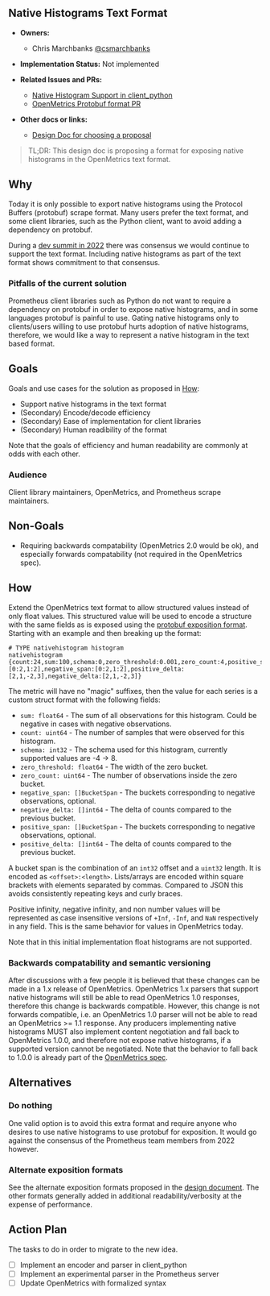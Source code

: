 ## Native Histograms Text Format

* **Owners:**
  * Chris Marchbanks [@csmarchbanks](https://github.com/csmarchbanks)

* **Implementation Status:** Not implemented

* **Related Issues and PRs:**
  * [Native Histogram Support in client_python](https://github.com/prometheus/client_python/issues/918)
  * [OpenMetrics Protobuf format PR](https://github.com/OpenObservability/OpenMetrics/pull/256)

* **Other docs or links:**
  * [Design Doc for choosing a proposal](https://docs.google.com/document/d/1qoHf24cKMpa1QHskIjgzyf3oFhIPvacyJj8Tbe6fIrY/edit#heading=h.5sybau7waq2q)

> TL;DR: This design doc is proposing a format for exposing native histograms in the OpenMetrics text format.

## Why

Today it is only possible to export native histograms using the Protocol Buffers (protobuf) scrape format. Many users prefer the text format, and some client libraries, such as the Python client, want to avoid adding a dependency on protobuf. 

During a [dev summit in 2022](https://docs.google.com/document/d/11LC3wJcVk00l8w5P3oLQ-m3Y37iom6INAMEu2ZAGIIE/edit#bookmark=id.c3e7ur6rn5d2) there was consensus we would continue to support the text format. Including native histograms as part of the text format shows commitment to that consensus.

### Pitfalls of the current solution

Prometheus client libraries such as Python do not want to require a dependency on protobuf in order to expose native histograms, and in some languages protobuf is painful to use. Gating native histograms only to clients/users willing to use protobuf hurts adoption of native histograms, therefore, we would like a way to represent a native histogram in the text based format.

## Goals

Goals and use cases for the solution as proposed in [How](#how):

* Support native histograms in the text format
* (Secondary) Encode/decode efficiency
* (Secondary) Ease of implementation for client libraries
* (Secondary) Human readibility of the format

Note that the goals of efficiency and human readability are commonly at odds with each other.

### Audience

Client library maintainers, OpenMetrics, and Prometheus scrape maintainers.

## Non-Goals

* Requiring backwards compatability (OpenMetrics 2.0 would be ok), and especially forwards compatability (not required in the OpenMetrics spec).

## How

Extend the OpenMetrics text format to allow structured values instead of only float values. This structured value will be used to encode a structure with the same fields as is exposed using the [protobuf exposition format](https://github.com/OpenObservability/OpenMetrics/pull/256). Starting with an example and then breaking up the format:
```
# TYPE nativehistogram histogram
nativehistogram {count:24,sum:100,schema:0,zero_threshold:0.001,zero_count:4,positive_span:[0:2,1:2],negative_span:[0:2,1:2],positive_delta:[2,1,-2,3],negative_delta:[2,1,-2,3]}
```
The metric will have no "magic" suffixes, then the value for each series is a custom struct format with the following fields:
* `sum: float64` - The sum of all observations for this histogram. Could be negative in cases with negative observations.
* `count: uint64` - The number of samples that were observed for this histogram.
* `schema: int32` - The schema used for this histogram, currently supported values are -4 -> 8.
* `zero_threshold: float64` - The width of the zero bucket.
* `zero_count: uint64` - The number of observations inside the zero bucket.
* `negative_span: []BucketSpan` - The buckets corresponding to negative observations, optional.
* `negative_delta: []int64` - The delta of counts compared to the previous bucket. 
* `positive_span: []BucketSpan` - The buckets corresponding to negative observations, optional.
* `positive_delta: []int64` - The delta of counts compared to the previous bucket. 

A bucket span is the combination of an `int32` offset and a `uint32` length. It is encoded as `<offset>:<length>`. Lists/arrays are encoded within square brackets with elements separated by commas. Compared to JSON this avoids consistently repeating keys and curly braces.

Positive infinity, negative infinity, and non number values will be represented as case insensitive versions of `+Inf`, `-Inf`, and `NaN` respectively in any field. This is the same behavior for values in OpenMetrics today.

Note that in this initial implementation float histograms are not supported.

### Backwards compatability and semantic versioning

After discussions with a few people it is believed that these changes can be made in a 1.x release of OpenMetrics. OpenMetrics 1.x parsers that support native histograms will still be able to read OpenMetrics 1.0 responses, therefore this change is backwards compatible. However, this change is not forwards compatible, i.e. an OpenMetrics 1.0 parser will not be able to read an OpenMetrics >= 1.1 response. Any producers implementing native histograms MUST also implement content negotiation and fall back to OpenMetrics 1.0.0, and therefore not expose native histograms, if a supported version cannot be negotiated. Note that the behavior to fall back to 1.0.0 is already part of the [OpenMetrics spec](https://github.com/OpenObservability/OpenMetrics/blob/main/specification/OpenMetrics.md#protocol-negotiation).

## Alternatives

### Do nothing

One valid option is to avoid this extra format and require anyone who desires to use native histograms to use protobuf for exposition. It would go against the consensus of the Prometheus team members from 2022 however.

### Alternate exposition formats

See the alternate exposition formats proposed in the [design document](https://docs.google.com/document/d/1qoHf24cKMpa1QHskIjgzyf3oFhIPvacyJj8Tbe6fIrY/edit#heading=h.5sybau7waq2q). The other formats generally added in additional readability/verbosity at the expense of performance.

## Action Plan

The tasks to do in order to migrate to the new idea.

* [ ] Implement an encoder and parser in client_python
* [ ] Implement an experimental parser in the Prometheus server
* [ ] Update OpenMetrics with formalized syntax
